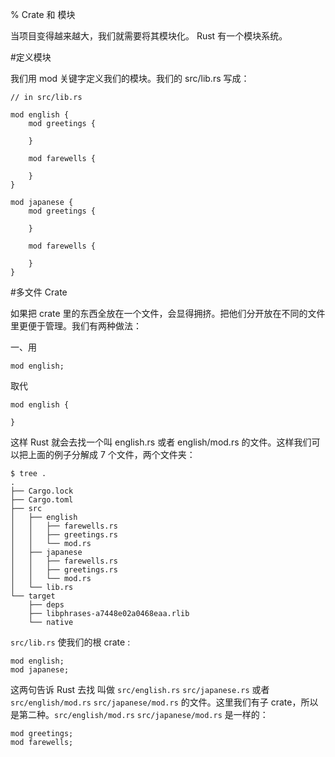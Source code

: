 % Crate 和 模块

当项目变得越来越大，我们就需要将其模块化。 Rust 有一个模块系统。

#定义模块

我们用 mod 关键字定义我们的模块。我们的 src/lib.rs 写成：

	// in src/lib.rs

	mod english {
	    mod greetings {

	    }

	    mod farewells {

	    }
	}

	mod japanese {
	    mod greetings {

	    }

	    mod farewells {

	    }
	}

#多文件 Crate

如果把 crate 里的东西全放在一个文件，会显得拥挤。把他们分开放在不同的文件里更便于管理。我们有两种做法：

一、用

	mod english;

取代

	mod english {

	}

这样 Rust 就会去找一个叫 english.rs 或者 english/mod.rs 的文件。这样我们可以把上面的例子分解成 7 个文件，两个文件夹：

	$ tree .
	.
	├── Cargo.lock
	├── Cargo.toml
	├── src
	│   ├── english
	│   │   ├── farewells.rs
	│   │   ├── greetings.rs
	│   │   └── mod.rs
	│   ├── japanese
	│   │   ├── farewells.rs
	│   │   ├── greetings.rs
	│   │   └── mod.rs
	│   └── lib.rs
	└── target
	    ├── deps
	    ├── libphrases-a7448e02a0468eaa.rlib
	    └── native

`src/lib.rs` 使我们的根 crate :

	mod english;
	mod japanese;

这两句告诉 Rust 去找 叫做 `src/english.rs` `src/japanese.rs` 或者 `src/english/mod.rs` `src/japanese/mod.rs` 的文件。这里我们有子 crate，所以是第二种。`src/english/mod.rs` `src/japanese/mod.rs` 是一样的：

	mod greetings;
	mod farewells;